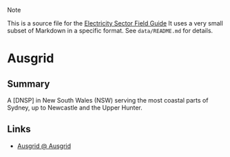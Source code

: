 > [!NOTE] 
> This is a source file for the [Electricity Sector Field Guide](https://grahamlea.github.io/Electricity-Sector-Field-Guide/)
> It uses a very small subset of Markdown in a specific format.
> See `data/README.md` for details.

# Ausgrid


## Summary

A [DNSP] in New South Wales (NSW) serving the most coastal parts of Sydney, up to Newcastle and the Upper Hunter.


## Links
- [Ausgrid @ Ausgrid](https://www.ausgrid.com.au/)

